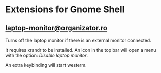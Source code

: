 # Extensions for Gnome Shell

## laptop-monitor@organizator.ro

Turns off the laptop monitor if there is an external monitor connected.

It requires xrandr to be installed. An icon in the top bar will open a menu
with the option: _Disable laptop monitor_.

An extra keybinding will start westerm.

